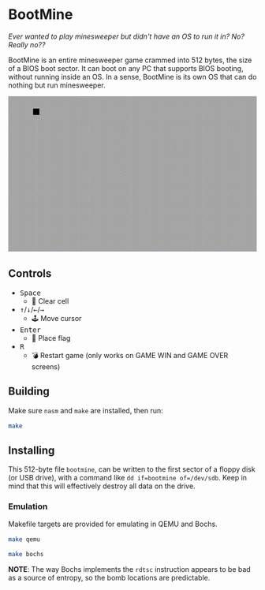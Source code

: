 # BootMine

*Ever wanted to play minesweeper but didn't have an OS to run it in? No? Really no??*

BootMine is an entire minesweeper game crammed into 512 bytes, the size of a BIOS boot sector. It can boot on any PC that supports BIOS booting, without running inside an OS. In a sense, BootMine is its own OS that can do nothing but run minesweeper.

![demo](demo.gif)

## Controls

* <kbd>Space</kbd>
  * 🔲 Clear cell
* <kbd>↑</kbd>/<kbd>↓</kbd>/<kbd>←</kbd>/<kbd>→</kbd>
  * 🕹 Move cursor
* <kbd>Enter</kbd>
  * 🚩 Place flag
* <kbd>R</kbd>
  * 💣 Restart game (only works on GAME WIN and GAME OVER screens)

## Building

Make sure `nasm` and `make` are installed, then run:

```sh
make
```

## Installing

This 512-byte file `bootmine`, can be written to the first sector of a floppy disk (or USB drive), with a command like `dd if=bootmine of=/dev/sdb`. Keep in mind that this will effectively destroy all data on the drive.

### Emulation

Makefile targets are provided for emulating in QEMU and Bochs.

```sh
make qemu
```

```sh
make bochs
```

**NOTE**: The way Bochs implements the `rdtsc` instruction appears to be bad as a source of entropy, so the bomb locations are predictable.

